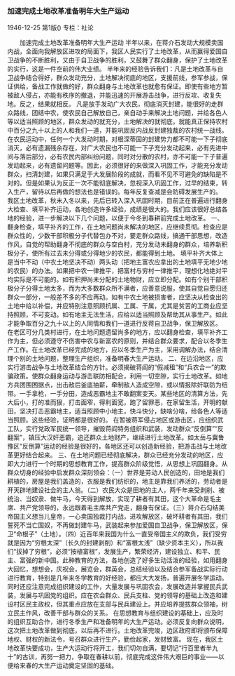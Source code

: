 ### 加速完成土地改革准备明年大生产运动

1946-12-25
第1版()
专栏：社论

　　加速完成土地改革准备明年大生产运动
    半年以来，在蒋介石发动大规模卖国内战，全面向我解放区进攻的局面下，我区人民实行了土地改革，从而赢得爱国自卫战争的不断胜利，又由于自卫战争的胜利，又鼓舞了群众翻身，保护了土地改革的实行，这是一件空前的伟大业绩。
    半年来的经验告诉我们：凡是土地改革与自卫战争结合得好，群众发动充分，土地解决彻底的地区，支援前线，参军参战，保证供给，备战工作就做的好，群众翻身与土地改革也就愈有保证。即使有些地方暂被敌人侵占，亦能有秩序的撤退，并能迅速的开展游击战争，进行反攻、收复失地。反之，结果就相反。
    凡是放手发动广大农民，彻底消灭封建，能很好的走群众路线，团结中农，使农民自己解放自己，亲自动手来解决土地问题，并给各色人等以适当照顾的地区，群众发动的就充分，土地解决的就彻底，就能真正保持农村中百分之九十以上的人和我们一道，并能巩固反内战反封建独裁的农村统一战线。
    在农民运动中，任何一个大发动时期，对根深蒂固的封建势力都不可能一下子彻底消灭，必有遗漏残余存在，对广大农民也不可能一下子充分发动起来，必有先进中间与落后部分，必有农民内部纠纷问题，同时对分散的农村，亦不可能一下子普遍发动起来，必有遗留问题等。因此，必须很好的来做深入巩固工作，才能充分发动群众，扫清封建，如果只满足于大发展阶段的成就，而看不见不可避免的缺陷是不对的。但是如果认为反正一次不能彻底解决，忽视深入巩固工作，过早的结束，转入生产，留待以后再做的想法也是错误的。每年反复查减是会防碍发展生产的。
    我区土地改革，秋末入冬以来，先后已转入深入巩固时期，目前正在普遍进行翻身大检查、填平补齐运动，各地创造许多经验，成绩是很大的。我们应该很好总结各地的经验，进一步解决以下几个问题，以便于今冬到春耕前完成土地改革。
    一、翻身检查，填平补齐的工作，在土地问题尚未解决的地区，应继续贯彻。检查应是群众性的，少数干部积极分子代替包办不对，要走群众路线，搞通干部思想，改造作风，自觉的帮助翻身不彻底的群众与空白村，充分发动未翻身的群众，培养新积极分子，使所有过去未分得或分得地少的农民，都能得到土地。
    填平补齐大体上是当中不动（中农土地坚决不动）两头动（把地主富农应拿出的土地填平无地少地的农民）的办法。如果把中农一律推平，把富村与穷村一律推平，理想化地绝对平均实际是不可能的。如有积押尚未分配的土地物财，应立即分配。如有个别干部积极分子分得土地太多，而为大多数群众所不满者，应善意说服，使其自觉自愿归还群众一部分，一般差不多的不应再动。如有中农土地被损害者，应坚决从检查出的土地中给以补偿，并应特别注意照顾抗属、工属、干属，尤其是贫苦的工商业应坚持照顾，不可变动。如有地主无法生活，应给以适当照顾及帮助其从事生产。如此才能争取百分之九十以上的人同情和我们一道进行反蒋自卫战争，保卫解放区。
    在老区可分几类村进行，在土地问题遗留尚多的地方，应以翻身检查，填平补齐工作为主，但必须遵守不伤害中农与新富农的原则，并结合群众要求，配合以冬季生产工作。在土地改革已经完成的地方，应以冬季生产为主，采用调解办法，结合清理个别的土地问题，整理生产组织，准备明春大生产运动。
    二、在边沿地区，应实行游击战争与土地改革结合的方针。必须揭破蒋阎的“假减租”和“兵农合一”的欺骗政策。使群众翻身运动与游击联防相配合，利用一切空隙，实行土地改革。如地方兵团围困据点，出击敌后釜底抽薪，牵制敌人造成空隙，或以情报除奸联防为纽带。一手拿枪，一手分田，造成恶霸地主不敢翻案变天。某些地区的清算方法，先大后小，打的准而狠，打击面窄，得利面宽，跑了留罪恶，在家留生活，开明的献田，坚决打击恶霸地主，适当照顾中小地主，快斗快分，缺啥分啥，给各色人等适当照顾。这些经验，证明都是很好的。
    在暂被蒋军侵占地区或游击区，应组织武工队，实行党政军民统一领导，摧毁蒋阎特务组织和武装，发动群众“反倒算”“反翻案”，镇压大汉奸恶霸，追还群众土地财产，继续进行土地改革。如太岳与冀鲁豫区“反倒算”运动的经验是很好的，各地区还可以创造新经验，把游击战与土地改革更好结合起来。
    三、在土地问题已经彻底解决，群众已经充分发动的地区，应即大力进行一个时期的思想教育工作，提高群众阶级觉悟，从思想上巩固翻身。从群众切身的经验中启发群众深刻领会：（一）世界是劳动人民创造的，田地是我们耕植的，房屋是我们盖造的，衣服是我们纺织的，地主是靠我们养活的，劳动者是开天辟地建设社会的主人翁。（二）农民大众是田地的主人，两千年来受剥削、被统治、当奴隶、做牛马，今天得到解放，实现了耕者有其田，这个大革命是毛主席、共产党领导的，永远跟着毛主席共产党走，翻身有保证。（三）蒋介石勾结美帝国主义想当儿皇帝，一心卖国独裁打内战，进攻解放区，破坏耕者有其田，我们誓死不当亡国奴，不再做封建牛马，武装起来参加爱国自卫战争，保卫解放区，保卫“命根子”（土地）。（四）近百年来我国为什么一直受帝国主义的欺负，我们受穷就是因为“穷根太深”（长久的封建剥削）和“富根太浅”（缺少资本主义），所以我们“拔掉了穷根”，必须“按植富根”，发展生产，繁荣经济，建设独立、和平、民主、富强的新中国。此种教育的方法，各地创造了好多生动活泼的经验，如用翻身大回忆，想想会，庆祝会，展览会，群英会，总结经验以及结合参军备战实际行动进行教育，特别是几年来冬学教育的好经验，都应大大发扬，普遍开展冬学运动。
    同时还应注意完成组织建设的工作，大量发展与巩固农会，发展改造并掌握民兵武装，发展与巩固党的组织。应在农会群众、民兵支柱、党的领导的基础上改造和建设村区民主政权，但其重点应放在支部与民兵建设上。并应培养提拔群众领袖，树立民主作风，改善干部与群众的关系。
    在思想教育与组织建设的基础上，应及时的组织互助合作，进行冬季生产和准备明年的大生产运动。必须反复向群众说明，这次把土地改革做到彻底，以后再不进行。土地改革完竣，边区政府即将颁布保障地权、财权的新法令，号召群众进行生产，勤俭起家，发财致富。
    现在，我区土地改革快要成功，生产大运动行将开工，我们切勿自满，要切记“行百里者半九十”的古训，再努一把力，争取在春耕以前，彻底完成这件伟大艰巨的事业——以便给来春的大生产运动奠定坚固的基础。
